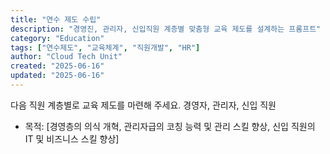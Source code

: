 ```yaml
---
title: "연수 제도 수립"
description: "경영진, 관리자, 신입직원 계층별 맞춤형 교육 제도를 설계하는 프롬프트"
category: "Education"
tags: ["연수제도", "교육체계", "직원개발", "HR"]
author: "Cloud Tech Unit"
created: "2025-06-16"
updated: "2025-06-16"
---
```


다음 직원 계층별로 교육 제도를 마련해 주세요.
경영자, 관리자, 신입 직원

* 목적: [경영층의 의식 개혁, 관리자급의 코칭 능력 및 관리 스킬 향상, 신입 직원의 IT 및 비즈니스 스킬 향상]
